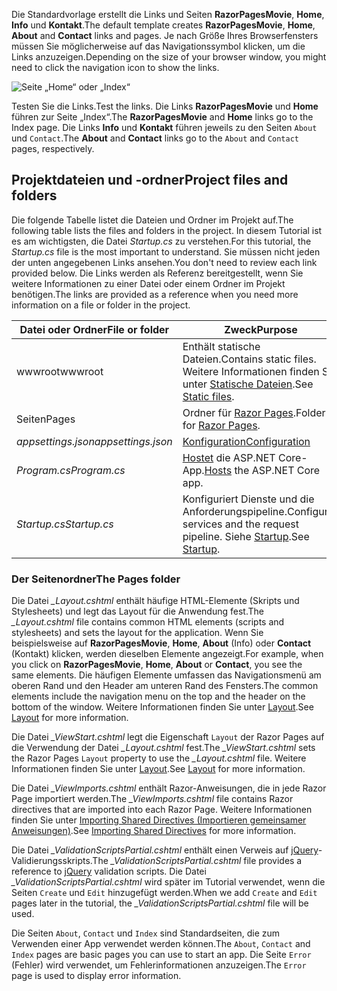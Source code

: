 <span data-ttu-id="b3276-101">Die Standardvorlage erstellt die Links und Seiten **RazorPagesMovie**, **Home**, **Info** und **Kontakt**.</span><span class="sxs-lookup"><span data-stu-id="b3276-101">The default template creates **RazorPagesMovie**, **Home**, **About** and **Contact** links and pages.</span></span> <span data-ttu-id="b3276-102">Je nach Größe Ihres Browserfensters müssen Sie möglicherweise auf das Navigationssymbol klicken, um die Links anzuzeigen.</span><span class="sxs-lookup"><span data-stu-id="b3276-102">Depending on the size of your browser window, you might need to click the navigation icon to show the links.</span></span>

![Seite „Home“ oder „Index“](../../tutorials/razor-pages/razor-pages-start/_static/home2.png)

<span data-ttu-id="b3276-104">Testen Sie die Links.</span><span class="sxs-lookup"><span data-stu-id="b3276-104">Test the links.</span></span> <span data-ttu-id="b3276-105">Die Links **RazorPagesMovie** und **Home** führen zur Seite „Index“.</span><span class="sxs-lookup"><span data-stu-id="b3276-105">The **RazorPagesMovie** and **Home** links go to the Index page.</span></span> <span data-ttu-id="b3276-106">Die Links **Info** und **Kontakt** führen jeweils zu den Seiten `About` und `Contact`.</span><span class="sxs-lookup"><span data-stu-id="b3276-106">The **About** and **Contact** links go to the `About` and `Contact` pages, respectively.</span></span>

## <a name="project-files-and-folders"></a><span data-ttu-id="b3276-107">Projektdateien und -ordner</span><span class="sxs-lookup"><span data-stu-id="b3276-107">Project files and folders</span></span>

<span data-ttu-id="b3276-108">Die folgende Tabelle listet die Dateien und Ordner im Projekt auf.</span><span class="sxs-lookup"><span data-stu-id="b3276-108">The following table lists the files and folders in the project.</span></span> <span data-ttu-id="b3276-109">In diesem Tutorial ist es am wichtigsten, die Datei *Startup.cs* zu verstehen.</span><span class="sxs-lookup"><span data-stu-id="b3276-109">For this tutorial, the *Startup.cs* file is the most important to understand.</span></span> <span data-ttu-id="b3276-110">Sie müssen nicht jeden der unten angegebenen Links ansehen.</span><span class="sxs-lookup"><span data-stu-id="b3276-110">You don't need to review each link provided below.</span></span> <span data-ttu-id="b3276-111">Die Links werden als Referenz bereitgestellt, wenn Sie weitere Informationen zu einer Datei oder einem Ordner im Projekt benötigen.</span><span class="sxs-lookup"><span data-stu-id="b3276-111">The links are provided as a reference when you need more information on a file or folder in the project.</span></span>

| <span data-ttu-id="b3276-112">Datei oder Ordner</span><span class="sxs-lookup"><span data-stu-id="b3276-112">File or folder</span></span>              | <span data-ttu-id="b3276-113">Zweck</span><span class="sxs-lookup"><span data-stu-id="b3276-113">Purpose</span></span> |
| ----------------- | ------------ |
| <span data-ttu-id="b3276-114">wwwroot</span><span class="sxs-lookup"><span data-stu-id="b3276-114">wwwroot</span></span> | <span data-ttu-id="b3276-115">Enthält statische Dateien.</span><span class="sxs-lookup"><span data-stu-id="b3276-115">Contains static files.</span></span> <span data-ttu-id="b3276-116">Weitere Informationen finden Sie unter [Statische Dateien](xref:fundamentals/static-files).</span><span class="sxs-lookup"><span data-stu-id="b3276-116">See [Static files](xref:fundamentals/static-files).</span></span> |
| <span data-ttu-id="b3276-117">Seiten</span><span class="sxs-lookup"><span data-stu-id="b3276-117">Pages</span></span> | <span data-ttu-id="b3276-118">Ordner für [Razor Pages](xref:razor-pages/index).</span><span class="sxs-lookup"><span data-stu-id="b3276-118">Folder for [Razor Pages](xref:razor-pages/index).</span></span> |
| <span data-ttu-id="b3276-119">*appsettings.json*</span><span class="sxs-lookup"><span data-stu-id="b3276-119">*appsettings.json*</span></span> | [<span data-ttu-id="b3276-120">Konfiguration</span><span class="sxs-lookup"><span data-stu-id="b3276-120">Configuration</span></span>](xref:fundamentals/configuration/index) |
| <span data-ttu-id="b3276-121">*Program.cs*</span><span class="sxs-lookup"><span data-stu-id="b3276-121">*Program.cs*</span></span> | <span data-ttu-id="b3276-122">[Hostet](xref:fundamentals/host/index) die ASP.NET Core-App.</span><span class="sxs-lookup"><span data-stu-id="b3276-122">[Hosts](xref:fundamentals/host/index) the ASP.NET Core app.</span></span>|
| <span data-ttu-id="b3276-123">*Startup.cs*</span><span class="sxs-lookup"><span data-stu-id="b3276-123">*Startup.cs*</span></span> | <span data-ttu-id="b3276-124">Konfiguriert Dienste und die Anforderungspipeline.</span><span class="sxs-lookup"><span data-stu-id="b3276-124">Configures services and the request pipeline.</span></span> <span data-ttu-id="b3276-125">Siehe [Startup](xref:fundamentals/startup).</span><span class="sxs-lookup"><span data-stu-id="b3276-125">See [Startup](xref:fundamentals/startup).</span></span>|

### <a name="the-pages-folder"></a><span data-ttu-id="b3276-126">Der Seitenordner</span><span class="sxs-lookup"><span data-stu-id="b3276-126">The Pages folder</span></span>

<span data-ttu-id="b3276-127">Die Datei *_Layout.cshtml* enthält häufige HTML-Elemente (Skripts und Stylesheets) und legt das Layout für die Anwendung fest.</span><span class="sxs-lookup"><span data-stu-id="b3276-127">The *_Layout.cshtml* file contains common HTML elements (scripts and stylesheets) and sets the layout for the application.</span></span> <span data-ttu-id="b3276-128">Wenn Sie beispielsweise auf **RazorPagesMovie**, **Home**, **About** (Info) oder **Contact** (Kontakt) klicken, werden dieselben Elemente angezeigt.</span><span class="sxs-lookup"><span data-stu-id="b3276-128">For example, when you click on **RazorPagesMovie**, **Home**, **About** or **Contact**, you see the same elements.</span></span> <span data-ttu-id="b3276-129">Die häufigen Elemente umfassen das Navigationsmenü am oberen Rand und den Header am unteren Rand des Fensters.</span><span class="sxs-lookup"><span data-stu-id="b3276-129">The common elements include the navigation menu on the top and the header on the bottom of the window.</span></span> <span data-ttu-id="b3276-130">Weitere Informationen finden Sie unter [Layout](xref:mvc/views/layout).</span><span class="sxs-lookup"><span data-stu-id="b3276-130">See [Layout](xref:mvc/views/layout) for more information.</span></span>

<span data-ttu-id="b3276-131">Die Datei *_ViewStart.cshtml* legt die Eigenschaft `Layout` der Razor Pages auf die Verwendung der Datei *_Layout.cshtml* fest.</span><span class="sxs-lookup"><span data-stu-id="b3276-131">The *_ViewStart.cshtml* sets the Razor Pages `Layout` property to use the *_Layout.cshtml* file.</span></span> <span data-ttu-id="b3276-132">Weitere Informationen finden Sie unter [Layout](xref:mvc/views/layout).</span><span class="sxs-lookup"><span data-stu-id="b3276-132">See [Layout](xref:mvc/views/layout) for more information.</span></span>

<span data-ttu-id="b3276-133">Die Datei *_ViewImports.cshtml* enthält Razor-Anweisungen, die in jede Razor Page importiert werden.</span><span class="sxs-lookup"><span data-stu-id="b3276-133">The *_ViewImports.cshtml* file contains Razor directives that are imported into each Razor Page.</span></span> <span data-ttu-id="b3276-134">Weitere Informationen finden Sie unter [Importing Shared Directives (Importieren gemeinsamer Anweisungen)](xref:mvc/views/layout#importing-shared-directives).</span><span class="sxs-lookup"><span data-stu-id="b3276-134">See [Importing Shared Directives](xref:mvc/views/layout#importing-shared-directives) for more information.</span></span>

<span data-ttu-id="b3276-135">Die Datei *_ValidationScriptsPartial.cshtml* enthält einen Verweis auf [jQuery](https://jquery.com/)-Validierungsskripts.</span><span class="sxs-lookup"><span data-stu-id="b3276-135">The *_ValidationScriptsPartial.cshtml* file provides a reference to [jQuery](https://jquery.com/) validation scripts.</span></span> <span data-ttu-id="b3276-136">Die Datei *_ValidationScriptsPartial.cshtml* wird später im Tutorial verwendet, wenn die Seiten `Create` und `Edit` hinzugefügt werden.</span><span class="sxs-lookup"><span data-stu-id="b3276-136">When we add `Create` and `Edit` pages later in the tutorial, the *_ValidationScriptsPartial.cshtml* file will be used.</span></span>

<span data-ttu-id="b3276-137">Die Seiten `About`, `Contact` und `Index` sind Standardseiten, die zum Verwenden einer App verwendet werden können.</span><span class="sxs-lookup"><span data-stu-id="b3276-137">The `About`, `Contact` and `Index` pages are basic pages you can use to start an app.</span></span> <span data-ttu-id="b3276-138">Die Seite `Error` (Fehler) wird verwendet, um Fehlerinformationen anzuzeigen.</span><span class="sxs-lookup"><span data-stu-id="b3276-138">The `Error` page is used to display error information.</span></span>
